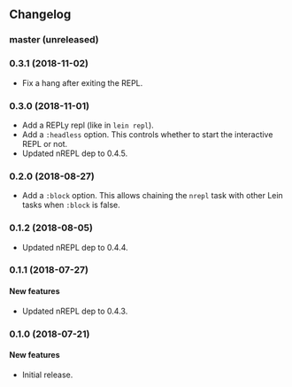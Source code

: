 ## Changelog

### master (unreleased)

### 0.3.1 (2018-11-02)

* Fix a hang after exiting the REPL.

### 0.3.0 (2018-11-01)

* Add a REPLy repl (like in `lein repl`).
* Add a `:headless` option. This controls whether to start the
interactive REPL or not.
* Updated nREPL dep to 0.4.5.

### 0.2.0 (2018-08-27)

* Add a `:block` option. This allows chaining the
`nrepl` task with other Lein tasks when `:block` is false.

### 0.1.2 (2018-08-05)

* Updated nREPL dep to 0.4.4.

### 0.1.1 (2018-07-27)

#### New features

* Updated nREPL dep to 0.4.3.

### 0.1.0 (2018-07-21)

#### New features

* Initial release.
